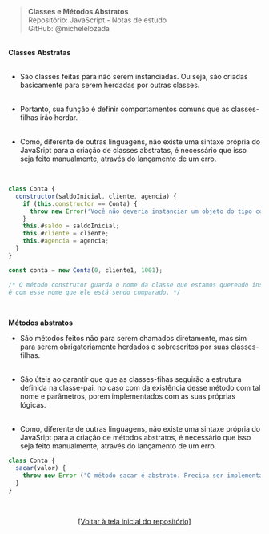 > **Classes e Métodos Abstratos**  
> Repositório: JavaScript - Notas de estudo     
> GitHub: @michelelozada
&nbsp;
     
&nbsp;  
**Classes Abstratas**  
&nbsp;  

- São classes feitas para não serem instanciadas. Ou seja, são criadas basicamente para serem 
herdadas por outras classes.    
&nbsp;  

- Portanto, sua função é definir comportamentos comuns que as classes-filhas irão herdar.  
&nbsp;  

- Como, diferente de outras linguagens, não existe uma sintaxe própria do JavaSript para a criação 
de classes abstratas, é necessário que isso seja feito manualmente, através do lançamento de um erro.  
&nbsp;  

```js

class Conta {
  constructor(saldoInicial, cliente, agencia) {
    if (this.constructor == Conta) {
      throw new Error('Você não deveria instanciar um objeto do tipo conta (é uma classe abstrata!)');
    }
    this.#saldo = saldoInicial;
    this.#cliente = cliente;
    this.#agencia = agencia;
  }
}	

const conta = new Conta(0, cliente1, 1001);

/* O método construtor guarda o nome da classe que estamos querendo instanciar dentro dele. Quando é feita a igualdade,
é com esse nome que ele está sendo comparado. */
```

&nbsp;  

**Métodos abstratos**
&nbsp;  

- São métodos feitos não para serem chamados diretamente, mas sim para serem obrigatoriamente 
herdados e sobrescritos por suas classes-filhas.  
&nbsp;  

- São úteis ao garantir que que as classes-fihas seguirão a estrutura definida na classe-pai, no 
caso com da existência desse método com tal nome e parâmetros, porém implementados com as suas 
próprias lógicas.  
&nbsp;  

- Como, diferente de outras linguagens, não existe uma sintaxe própria do JavaSript para a criação 
de métodos abstratos, é necessário que isso seja feito manualmente, através do lançamento de um erro. 
&nbsp;  

```js
class Conta {
  sacar(valor) {
    throw new Error ("O método sacar é abstrato. Precisa ser implementado na classe-filha.")
  }	
}
```

&nbsp;

<div align="center">
<a href="https://github.com/michelelozada/JavaScript-Study-Notes">[Voltar à tela inicial do repositório]</a>
</div>